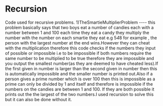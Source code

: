 # Recursion
Code used for recursive problems.
1)TheSmartieMultiplierProblem ---- this problem basically says that two boys eat a number of candies each with a number between 1 and 100 each time they
eat a candy they multiply the number with the number on each smartie they eat e.g 5*4*8 for example , the person with the largest number at the end wins.However 
they can cheat with the multiplication therefore this code checks if the numbers they input of possible or impossible i.e to be impossible if both numbers require 
the same number to be multiplied to be true therefore they are impossible and you output the smallest number(as they are deemed to have cheated less).If the first given 
in number is larger than the second given in number then this is automatically impossible and the smaller number is printed out.Also if a person gives a prime number 
which is over 100 then this is impossible as a prime can only be divided by 1 and itself and therefore is impossible if the numbers on the candies are
between 1 and 100. If they are both possible it prints out the the largest of the two numbers.I used recursion to solve this but it can also be done without it.
